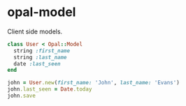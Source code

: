 # opal-model

Client side models.

```ruby
class User < Opal::Model
  string :first_name
  string :last_name
  date :last_seen
end

john = User.new(first_name: 'John', last_name: 'Evans')
john.last_seen = Date.today
john.save
```
